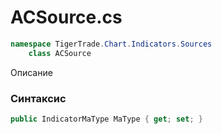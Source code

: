 
# ACSource.cs
```csharp
namespace TigerTrade.Chart.Indicators.Sources  
    class ACSource
```

Описание

### Синтаксис
```csharp
public IndicatorMaType MaType { get; set; }
```
